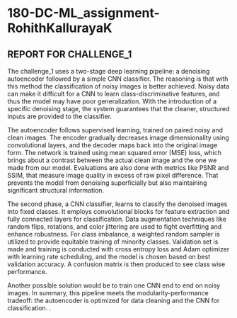 # 180-DC-ML_assignment-RohithKallurayaK

## REPORT FOR CHALLENGE_1
The challenge_1 uses a two-stage deep learning pipeline: a denoising autoencoder followed by a simple CNN classifier. The reasoning is that with this method the classification of noisy images is better achieved. Noisy data can make it difficult for a CNN to learn class-discriminative features, and thus the model may have poor generalization. With the introduction of a specific denoising stage, the system guarantees that the cleaner, structured inputs are provided to the classifier.

The autoencoder follows supervised learning, trained on paired noisy and clean images. The encoder gradually decreases image dimensionality using convolutional layers, and the decoder maps back into the original image form. The network is trained using mean squared error (MSE) loss, which brings about a contrast between the actual clean image and the one we made from our model. Evaluations are also done with metrics like PSNR and SSIM, that measure image quality in excess of raw pixel difference. That prevents the model from denoising superficially but also maintaining significant structural information.

The second phase, a CNN classifier, learns to classify the denoised images into fixed classes. It employs convolutional blocks for feature extraction and fully connected layers for classification. Data augmentation techniques like random flips, rotations, and color jittering are used to fight overfitting and enhance robustness. For class imbalance, a weighted random sampler is utilized to provide equitable training of minority classes. Validation set is made and training is conducted with cross entropy loss and Adam optimizer with learning rate scheduling, and the model is chosen based on best validation accuracy. A confusion matrix is then produced to see class wise performance.

Another possible solution would be to train one CNN end to end on noisy images. In summary, this pipeline meets the modularity-performance tradeoff: the autoencoder is optimized for data cleaning and the CNN for classification. .
